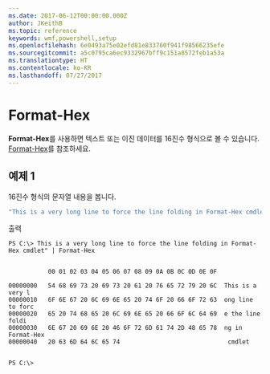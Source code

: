 ```yaml
---
ms.date: 2017-06-12T00:00:00.000Z
author: JKeithB
ms.topic: reference
keywords: wmf,powershell,setup
ms.openlocfilehash: 6e0493a75e02efd81e833760f941f98566235efe
ms.sourcegitcommit: a5c0795ca6ec9332967bff9c151a8572feb1a53a
ms.translationtype: HT
ms.contentlocale: ko-KR
ms.lasthandoff: 07/27/2017
---
```

# <a name="format-hex"></a>Format-Hex
**Format-Hex**를 사용하면 텍스트 또는 이진 데이터를 16진수 형식으로 볼 수 있습니다. [Format-Hex](https://msdn.microsoft.com/en-us/powershell/reference/5.1/microsoft.powershell.utility/format-hex)를 참조하세요.

## <a name="example-1"></a>예제 1
16진수 형식의 문자열 내용을 봅니다.

```powershell
"This is a very long line to force the line folding in Format-Hex cmdlet" | Format-Hex
```

출력
```
PS C:\> This is a very long line to force the line folding in Format-Hex cmdlet" | Format-Hex


           00 01 02 03 04 05 06 07 08 09 0A 0B 0C 0D 0E 0F

00000000   54 68 69 73 20 69 73 20 61 20 76 65 72 79 20 6C  This is a very l
00000010   6F 6E 67 20 6C 69 6E 65 20 74 6F 20 66 6F 72 63  ong line to forc
00000020   65 20 74 68 65 20 6C 69 6E 65 20 66 6F 6C 64 69  e the line foldi
00000030   6E 67 20 69 6E 20 46 6F 72 6D 61 74 2D 48 65 78  ng in Format-Hex
00000040   20 63 6D 64 6C 65 74                              cmdlet         


PS C:\>
```

